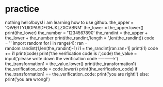 # practice
nothing
hello!boys!
i am learning how to use github.
the_upper = 'QWERTYUIOPASDFGHJKLZXCVBNM'
the_lower = the_upper.lower()
print(the_lower)
the_number = '1234567890'
the_randint = the_upper + the_lower + the_number
print(the_randint,'length = ',len(the_randint))
code = ''
import random
for i in range(4):
	ran = random.randint(1,len(the_randint)-1)
	i1 = the_randint[ran:ran+1] 
	print(i1)
	code += i1
	print(code)
print('the verification code is :',code)
the_value = input('please write down the verification code ------>')
the_transformation1 = the_value.lower()
print(the_transformation1)
the_verification_code = code.lower()
print(the_verification_code)
if the_transformation1 == the_verification_code:
	print('you are right!')
else:
	print('you are wrong!')
